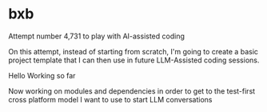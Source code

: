 # bxb
Attempt number 4,731 to play with AI-assisted coding

On this attempt, instead of starting from scratch, I'm going to create a basic project template that I can then use in future LLM-Assisted coding sessions.

Hello Working so far

Now working on modules and dependencies in order to get to the test-first cross platform model I want to use to start LLM conversations